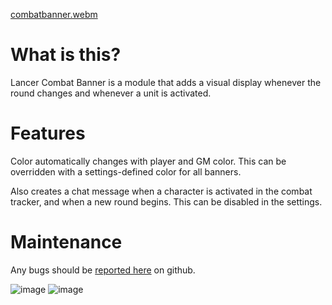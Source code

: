 [combatbanner.webm](https://github.com/hiddenkrypt/LancerCombatBanner/assets/5739024/6a12e145-d142-4f04-9f4c-d3ab91a636be)


# What is this? 

Lancer Combat Banner is a module that adds a visual display whenever the round changes and whenever a unit is activated. 

# Features

Color automatically changes with player and GM color. This can be overridden with a settings-defined color for all banners. 

Also creates a chat message when a character is activated in the combat tracker, and when a new round begins. This can be disabled in the settings.

# Maintenance

Any bugs should be [reported here](https://github.com/hiddenkrypt/LancerCombatBanner/issues) on github.

![image](https://github.com/hiddenkrypt/LancerCombatBanner/assets/5739024/87f7bcac-cfc9-4bf7-a1cc-f112d4b07dc2)
![image](https://github.com/hiddenkrypt/LancerCombatBanner/assets/5739024/7d5d2ca2-d3bd-47cf-8017-a9bb58a1f2a8)

